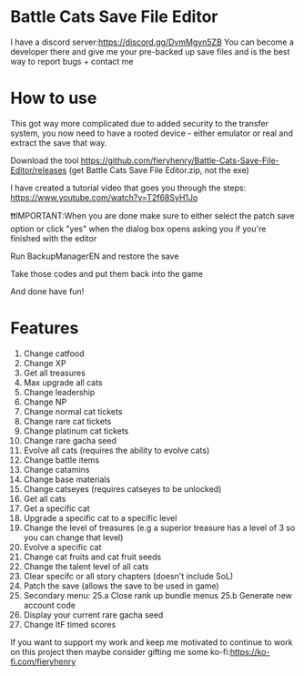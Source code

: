 # Battle Cats Save File Editor

I have a discord server:https://discord.gg/DvmMgvn5ZB You can become a developer there and give me your pre-backed up save files
and is the best way to report bugs + contact me

# How to use
This got way more complicated due to added security to the transfer system, you now need to have a rooted device - either emulator or real and extract the save that way. 

Download the tool https://github.com/fieryhenry/Battle-Cats-Save-File-Editor/releases (get Battle Cats Save File Editor.zip, not the exe)

I have created a tutorial video that goes you through the steps: https://www.youtube.com/watch?v=T2f68SyH1Jo

:exclamation::exclamation:IMPORTANT:When you are done make sure to either select the patch save option or click "yes" when the dialog box opens asking you if you're finished with the editor

Run BackupManagerEN and restore the save

Take those codes and put them back into the game

And done have fun!

# Features
1. Change catfood
2. Change XP
3. Get all treasures
4. Max upgrade all cats
5. Change leadership
6. Change NP
7. Change normal cat tickets
8. Change rare cat tickets
9. Change platinum cat tickets
10. Change rare gacha seed
11. Evolve all cats (requires the ability to evolve cats)
12. Change battle items
13. Change catamins
14. Change base materials
15. Change catseyes (requires catseyes to be unlocked)
16. Get all cats
17. Get a specific cat
18. Upgrade a specific cat to a specific level
19. Change the level of treasures (e.g a superior treasure has a level of 3 so you can change that level)
20. Evolve a specific cat
21. Change cat fruits and cat fruit seeds
22. Change the talent level of all cats
23. Clear specifc or all story chapters (doesn't include SoL)
24. Patch the save (allows the save to be used in game)
25. Secondary menu:
25.a Close rank up bundle menus
25.b Generate new account code
26. Display your current rare gacha seed
27. Change ItF timed scores


If you want to support my work and keep me motivated to continue to work on this project then maybe consider gifting me some ko-fi:https://ko-fi.com/fieryhenry

